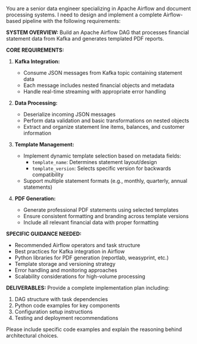You are a senior data engineer specializing in Apache Airflow and document processing systems. I need to design and implement a complete Airflow-based pipeline with the following requirements:

**SYSTEM OVERVIEW:**
Build an Apache Airflow DAG that processes financial statement data from Kafka and generates templated PDF reports.

**CORE REQUIREMENTS:**

1. **Kafka Integration:**
   - Consume JSON messages from Kafka topic containing statement data
   - Each message includes nested financial objects and metadata
   - Handle real-time streaming with appropriate error handling

2. **Data Processing:**
   - Deserialize incoming JSON messages
   - Perform data validation and basic transformations on nested objects
   - Extract and organize statement line items, balances, and customer information

3. **Template Management:**
   - Implement dynamic template selection based on metadata fields:
     - `template_name`: Determines statement layout/design
     - `template_version`: Selects specific version for backwards compatibility
   - Support multiple statement formats (e.g., monthly, quarterly, annual statements)

4. **PDF Generation:**
   - Generate professional PDF statements using selected templates
   - Ensure consistent formatting and branding across template versions
   - Include all relevant financial data with proper formatting

**SPECIFIC GUIDANCE NEEDED:**
- Recommended Airflow operators and task structure
- Best practices for Kafka integration in Airflow
- Python libraries for PDF generation (reportlab, weasyprint, etc.)
- Template storage and versioning strategy
- Error handling and monitoring approaches
- Scalability considerations for high-volume processing

**DELIVERABLES:**
Provide a complete implementation plan including:
1. DAG structure with task dependencies
2. Python code examples for key components
3. Configuration setup instructions
4. Testing and deployment recommendations

Please include specific code examples and explain the reasoning behind architectural choices.